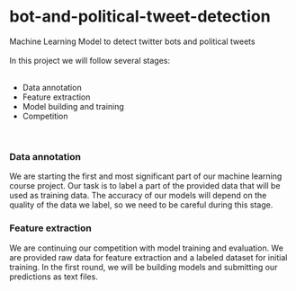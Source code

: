 # bot-and-political-tweet-detection
Machine Learning Model to detect twitter bots and political tweets<br>
<br>
In this project we will follow several stages:<br>
<br>
- Data annotation<br>
- Feature extraction<br>
- Model building and training<br>
- Competition<br>
<br>
<h3>Data annotation</h3>
We are starting the first and most significant part of our machine learning course project. Our task is to label a part of the provided data that will be used as training data. The accuracy of our models will depend on the quality of the data we label, so we need to be careful during this stage.

<h3>Feature extraction</h3>
We are continuing our competition with model training and evaluation. We are provided raw data for feature extraction and a labeled dataset for initial training. In the first round, we will be building models and submitting our predictions as text files.
